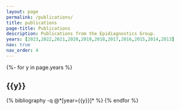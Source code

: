 ```yaml
---
layout: page
permalink: /publications/
title: publications
page-title: Publications
description: Publications from the Epidiagnostics Group.
years: [2023,2022,2021,2020,2019,2018,2017,2016,2015,2014,2013]
nav: true
nav_order: 4
---
```

<!-- _pages/publications.md -->
<div class="publications">

{%- for y in page.years %}
  <h2 class="year">{{y}}</h2>
  {% bibliography -q @*[year={{y}}]* %}
{% endfor %}

</div>

  <!-- {% bibliography -f papers -q @*[year={{y}}]* %} -->

